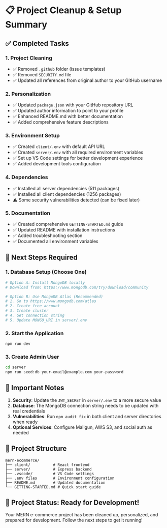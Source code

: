 # 📋 Project Cleanup & Setup Summary

## ✅ Completed Tasks

### 1. **Project Cleaning**
- ✅ Removed `.github` folder (issue templates)
- ✅ Removed `SECURITY.md` file
- ✅ Updated all references from original author to your GitHub username

### 2. **Personalization**
- ✅ Updated `package.json` with your GitHub repository URL
- ✅ Updated author information to point to your profile
- ✅ Enhanced README.md with better documentation
- ✅ Added comprehensive feature descriptions

### 3. **Environment Setup**
- ✅ Created `client/.env` with default API URL
- ✅ Created `server/.env` with all required environment variables
- ✅ Set up VS Code settings for better development experience
- ✅ Added development tools configuration

### 4. **Dependencies**
- ✅ Installed all server dependencies (511 packages)
- ✅ Installed all client dependencies (1256 packages)
- ⚠️ Some security vulnerabilities detected (can be fixed later)

### 5. **Documentation**
- ✅ Created comprehensive `GETTING-STARTED.md` guide
- ✅ Updated README with installation instructions
- ✅ Added troubleshooting section
- ✅ Documented all environment variables

## 🔄 Next Steps Required

### 1. **Database Setup (Choose One)**
```bash
# Option A: Install MongoDB locally
# Download from: https://www.mongodb.com/try/download/community

# Option B: Use MongoDB Atlas (Recommended)
# 1. Go to https://www.mongodb.com/atlas
# 2. Create free account
# 3. Create cluster
# 4. Get connection string
# 5. Update MONGO_URI in server/.env
```

### 2. **Start the Application**
```bash
npm run dev
```

### 3. **Create Admin User**
```bash
cd server
npm run seed:db your-email@example.com your-password
```

## 🚨 Important Notes

1. **Security**: Update the `JWT_SECRET` in `server/.env` to a more secure value
2. **Database**: The MongoDB connection string needs to be updated with real credentials
3. **Vulnerabilities**: Run `npm audit fix` in both client and server directories when ready
4. **Optional Services**: Configure Mailgun, AWS S3, and social auth as needed

## 📁 Project Structure
```
mern-ecommerce/
├── client/          # React frontend
├── server/          # Express backend
├── .vscode/         # VS Code settings
├── .env files       # Environment configuration
├── README.md        # Updated documentation
└── GETTING-STARTED.md # Quick start guide
```

## 🎉 Project Status: **Ready for Development!**

Your MERN e-commerce project has been cleaned up, personalized, and prepared for development. Follow the next steps to get it running!